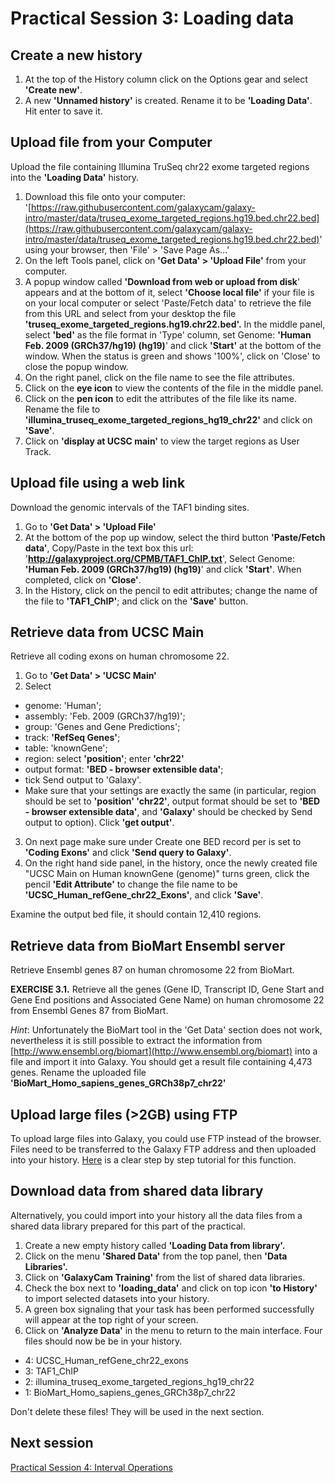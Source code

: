 # Practical Session 3: Loading data

## Create a new history

1. At the top of the History column click on the Options gear and select **'Create new'**.
2. A new **'Unnamed history'** is created. Rename it to be **'Loading Data'**. Hit enter to save it.

## Upload file from your Computer

Upload the file containing Illumina TruSeq chr22 exome targeted regions into the **'Loading Data'** history.

1. Download this file onto your computer: '[https://raw.githubusercontent.com/galaxycam/galaxy-intro/master/data/truseq_exome_targeted_regions.hg19.bed.chr22.bed](https://raw.githubusercontent.com/galaxycam/galaxy-intro/master/data/truseq_exome_targeted_regions.hg19.bed.chr22.bed)' using your browser, then 'File' > 'Save Page As...'
2. On the left Tools panel, click on **'Get Data' > 'Upload File'** from your computer.
3. A popup window called **'Download from web or upload from disk**' appears and at the bottom of it, select **'Choose local file'** if your file is on your local computer or select 'Paste/Fetch data' to retrieve the file from this URL and select from your desktop the file **'truseq_exome_targeted_regions.hg19.chr22.bed'.** In the middle panel, select **'bed'** as the file format in 'Type' column, set Genome: **'Human Feb. 2009 (GRCh37/hg19) (hg19)**' and click **'Start'** at the bottom of the window. When the status is green and shows '100%', click on 'Close' to close the popup window.
4. On the right panel, click on the file name to see the file attributes.
5. Click on the **eye icon** to view the contents of the file in the middle panel.
6. Click on the **pen icon** to edit the attributes of the file like its name. Rename the file to **'illumina_truseq_exome_targeted_regions_hg19_chr22'** and click on **'Save'**.
7. Click on **'display at UCSC main'** to view the target regions as User Track.

## Upload file using a web link

Download the genomic intervals of the TAF1 binding sites.

1. Go to **'Get Data' > 'Upload File'**
2. At the bottom of the pop up window, select the third button **'Paste/Fetch data'**, Copy/Paste in the text box this url: '**http://galaxyproject.org/CPMB/TAF1_ChIP.txt**', Select Genome: **'Human Feb. 2009 (GRCh37/hg19) (hg19)**' and click **'Start'**. When completed, click on **'Close'**.
3. In the History, click on the pencil to edit attributes; change the name of the file to **'TAF1_ChIP'**; and click on the **'Save'** button.

## Retrieve data from UCSC Main

Retrieve all coding exons on human chromosome 22.

1. Go to **'Get Data' > 'UCSC Main'**
2. Select
  - genome: 'Human';
  - assembly: 'Feb. 2009 (GRCh37/hg19)';
  - group: 'Genes and Gene Predictions';
  - track: **'RefSeq Genes'**;
  - table: 'knownGene';
  - region: select **'position'**; enter **'chr22'**
  - output format: **'BED - browser extensible data'**;
  - tick Send output to 'Galaxy'.
  - Make sure that your settings are exactly the same (in particular, region should be set to **'position' 'chr22'**, output format should be set to **'BED - browser extensible data'**, and **'Galaxy'** should be checked by Send output to option). Click **'get output'**.
3. On next page make sure under Create one BED record per is set to **'Coding Exons'** and click **'Send query to Galaxy'**.
4. On the right hand side panel, in the history, once the newly created file "UCSC Main on Human knownGene (genome)" turns green, click the pencil **'Edit Attribute'** to change the file name to be **'UCSC_Human_refGene_chr22_Exons'**, and click **'Save'**.

Examine the output bed file, it should contain 12,410 regions.

## Retrieve data from BioMart Ensembl server

Retrieve Ensembl genes 87 on human chromosome 22 from BioMart.

**EXERCISE 3.1.** Retrieve all the genes (Gene ID, Transcript ID, Gene Start and Gene End positions and Associated Gene Name) on human chromosome 22 from Ensembl Genes 87 from BioMart.

*Hint*: Unfortunately the BioMart tool in the 'Get Data' section does not work, nevertheless it is still possible to extract the information from [http://www.ensembl.org/biomart](http://www.ensembl.org/biomart) into a file and import it into Galaxy. You should get a result file containing 4,473 genes. Rename the uploaded file **'BioMart_Homo_sapiens_genes_GRCh38p7_chr22'**

## Upload large files (>2GB) using FTP

To upload large files into Galaxy, you could use FTP instead of the browser. Files need to be transferred to the Galaxy FTP address and then uploaded into your history. [Here](http://wiki.bits.vib.be/index.php/Galaxy_beginner%27s_tutorial#Upload_big_files_.28.3E_2GB.29_using_FTP) is a clear step by step tutorial for this function.

## Download data from shared data library

Alternatively, you could import into your history all the data files from a shared data library prepared for this part of the practical.

1. Create a new empty history called **'Loading Data from library'.**
2. Click on the menu **'Shared Data'** from the top panel, then **'Data Libraries'.**
3. Click on **'GalaxyCam Training'** from the list of shared data libraries.
4. Check the box next to **'loading_data'** and click on top icon **'to History'** to import selected datasets into your history.
5. A green box signaling that your task has been performed successfully will appear at the top right of your screen.
6. Click on **'Analyze Data'** in the menu to return to the main interface. Four files should now be be in your history.
  - 4: UCSC_Human_refGene_chr22_exons
  - 3: TAF1_ChIP
  - 2: illumina_truseq_exome_targeted_regions_hg19_chr22
  - 1: BioMart_Homo_sapiens_genes_GRCh38p7_chr22

Don't delete these files! They will be used in the next section.

## Next session

[Practical Session 4: Interval Operations](galaxy_intro_session4.md)

